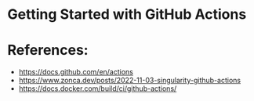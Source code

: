 # Getting Started with GitHub Actions

# References:
- https://docs.github.com/en/actions
- https://www.zonca.dev/posts/2022-11-03-singularity-github-actions
- https://docs.docker.com/build/ci/github-actions/
